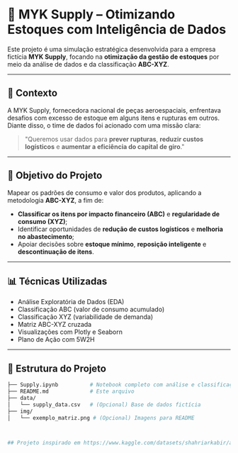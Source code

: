 # 🚚 MYK Supply – Otimizando Estoques com Inteligência de Dados

Este projeto é uma simulação estratégica desenvolvida para a empresa fictícia **MYK Supply**, focando na **otimização da gestão de estoques** por meio da análise de dados e da classificação **ABC-XYZ**.

---

## 🧩 Contexto

A MYK Supply, fornecedora nacional de peças aeroespaciais, enfrentava desafios com excesso de estoque em alguns itens e rupturas em outros. Diante disso, o time de dados foi acionado com uma missão clara:

> "Queremos usar dados para **prever rupturas**, **reduzir custos logísticos** e **aumentar a eficiência do capital de giro**."

---

## 🎯 Objetivo do Projeto

Mapear os padrões de consumo e valor dos produtos, aplicando a metodologia **ABC-XYZ**, a fim de:

- **Classificar os itens por impacto financeiro (ABC)** e **regularidade de consumo (XYZ)**;
- Identificar oportunidades de **redução de custos logísticos** e **melhoria no abastecimento**;
- Apoiar decisões sobre **estoque mínimo**, **reposição inteligente** e **descontinuação de itens**.

---

## 📊 Técnicas Utilizadas

- Análise Exploratória de Dados (EDA)
- Classificação ABC (valor de consumo acumulado)
- Classificação XYZ (variabilidade de demanda)
- Matriz ABC-XYZ cruzada
- Visualizações com Plotly e Seaborn
- Plano de Ação com 5W2H

---

## 📁 Estrutura do Projeto

```bash
├── Supply.ipynb          # Notebook completo com análise e classificação
├── README.md             # Este arquivo
├── data/
│   └── supply_data.csv   # (Opcional) Base de dados fictícia
├── img/
│   └── exemplo_matriz.png # (Opcional) Imagens para README



## Projeto inspirado em https://www.kaggle.com/datasets/shahriarkabir/abc-xyz-inventory-classification-dataset

